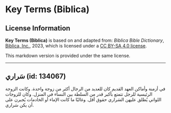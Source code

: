 # Key Terms (Biblica)

## License Information

**Key Terms (Biblica)** is based on and adapted from: _Biblica Bible Dictionary_, [Biblica, Inc.](https://www.biblica.com/), 2023, which is licensed under a [CC BY-SA 4.0 license](https://creativecommons.org/licenses/by-sa/4.0/legalcode.en).

This markdown version is provided under the same license.



--------------------------------

## سَراري (id: 134067)

في أزمنة وأماكن العهد القديم كان للعديد من الرجال أكثر من زوجة واحدة. وكانت الزوجة الرئيسية للرجل تتمتع بأكبر قدر من السلطة بين النساء في المنزل. وكان للزوجات اللواتي يُطلق عليهن السَراري حقوق أقل. وغالبًا ما كانت الإماء أو الخادمات يُجبرن على أن يكن سَراري.


